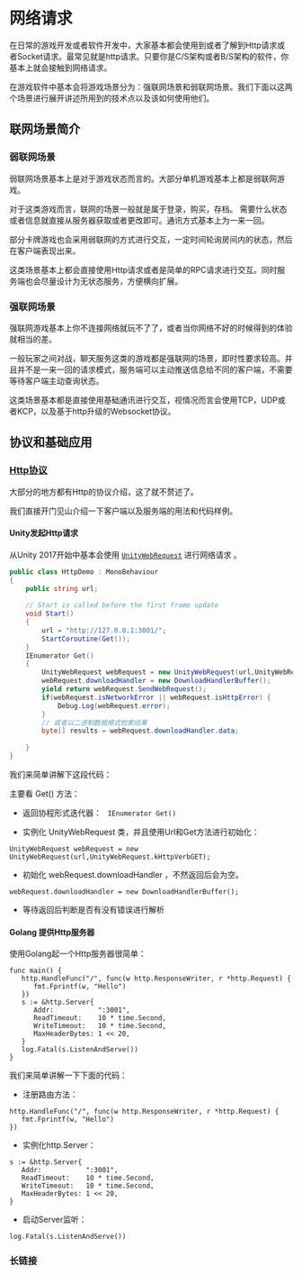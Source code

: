 # 网络请求

在日常的游戏开发或者软件开发中，大家基本都会使用到或者了解到Http请求或者Socket请求。最常见就是http请求。只要你是C/S架构或者B/S架构的软件，你基本上就会接触到网络请求。

在游戏软件中基本会将游戏场景分为：强联网场景和弱联网场景。我们下面以这两个场景进行展开讲述所用到的技术点以及该如何使用他们。

## 联网场景简介

### 弱联网场景

弱联网场景基本上是对于游戏状态而言的。大部分单机游戏基本上都是弱联网游戏。

对于这类游戏而言，联网的场景一般就是属于登录，购买，存档。 需要什么状态或者信息就直接从服务器获取或者更改即可。通讯方式基本上为一来一回。

部分卡牌游戏也会采用弱联网的方式进行交互，一定时间轮询房间内的状态，然后在客户端表现出来。

这类场景基本上都会直接使用Http请求或者是简单的RPC请求进行交互。同时服务端也会尽量设计为无状态服务，方便横向扩展。

### 强联网场景

强联网游戏基本上你不连接网络就玩不了了，或者当你网络不好的时候得到的体验就相当的差。

一般玩家之间对战，聊天服务这类的游戏都是强联网的场景，即时性要求较高。并且并不是一来一回的请求模式，服务端可以主动推送信息给不同的客户端，不需要等待客户端主动查询状态。

这类场景基本都是直接使用基础通讯进行交互，视情况而言会使用TCP，UDP或者KCP，以及基于http升级的Websocket协议。


## 协议和基础应用

### [Http协议](https://developer.mozilla.org/zh-CN/docs/Web/HTTP)

大部分的地方都有Http的协议介绍，这了就不赘述了。

我们直接开门见山介绍一下客户端以及服务端的用法和代码样例。

#### Unity发起Http请求

从Unity 2017开始中基本会使用 [`UnityWebRequest`](https://docs.unity3d.com/cn/2017.4/Manual/UnityWebRequest.html)  进行网络请求 。

```C#
public class HttpDemo : MonoBehaviour
{
    public string url;
    
    // Start is called before the first frame update
    void Start()
    {
        url = "http://127.0.0.1:3001/";
        StartCoroutine(Get());
    }
    IEnumerator Get()
    {
        UnityWebRequest webRequest = new UnityWebRequest(url,UnityWebRequest.kHttpVerbGET);
        webRequest.downloadHandler = new DownloadHandlerBuffer();
        yield return webRequest.SendWebRequest();
        if(webRequest.isNetworkError || webRequest.isHttpError) {
            Debug.Log(webRequest.error);
        }
        // 或者以二进制数据格式检索结果
        byte[] results = webRequest.downloadHandler.data;
        
    }
}
```

我们来简单讲解下这段代码：

主要看 Get() 方法：

- 返回协程形式迭代器：   ` IEnumerator Get()`

- 实例化 UnityWebRequest 类，并且使用Url和Get方法进行初始化：

`UnityWebRequest webRequest = new UnityWebRequest(url,UnityWebRequest.kHttpVerbGET);` 

- 初始化 webRequest.downloadHandler ，不然返回后会为空。

`webRequest.downloadHandler = new DownloadHandlerBuffer();`

- 等待返回后判断是否有没有错误进行解析

#### Golang 提供Http服务器

使用Golang起一个Http服务器很简单：

```
func main() {
   http.HandleFunc("/", func(w http.ResponseWriter, r *http.Request) {
      fmt.Fprintf(w, "Hello")
   })
   s := &http.Server{
      Addr:           ":3001",
      ReadTimeout:    10 * time.Second,
      WriteTimeout:   10 * time.Second,
      MaxHeaderBytes: 1 << 20,
   }
   log.Fatal(s.ListenAndServe())
}
```

我们来简单讲解一下下面的代码：

- 注册路由方法：

```
http.HandleFunc("/", func(w http.ResponseWriter, r *http.Request) {
   fmt.Fprintf(w, "Hello")
})
```

- 实例化http.Server：

```
s := &http.Server{
   Addr:           ":3001",
   ReadTimeout:    10 * time.Second,
   WriteTimeout:   10 * time.Second,
   MaxHeaderBytes: 1 << 20,
}
```

- 启动Server监听：

```
log.Fatal(s.ListenAndServe())
```

### 长链接

